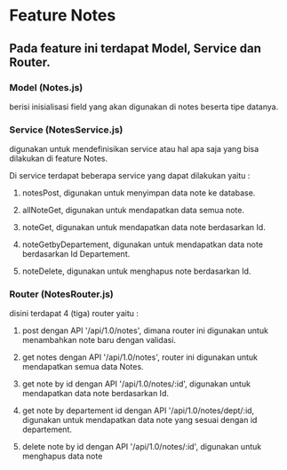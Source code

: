 # Feature Notes

## Pada feature ini terdapat Model, Service dan Router.

### Model (Notes.js)
berisi inisialisasi field yang akan digunakan di notes beserta tipe datanya.

### Service (NotesService.js)

digunakan untuk mendefinisikan service atau hal apa saja yang bisa dilakukan di feature Notes. 

Di service terdapat beberapa service yang dapat dilakukan yaitu :

  1. notesPost, digunakan untuk menyimpan data note ke database.
  
  2. allNoteGet, digunakan untuk mendapatkan data semua note.
  
  3. noteGet, digunakan untuk mendapatkan data note berdasarkan Id.
  
  4. noteGetbyDepartement, digunakan untuk mendapatkan data note berdasarkan Id Departement.
  
  5. noteDelete, digunakan untuk menghapus note berdasarkan Id.

### Router (NotesRouter.js)
disini terdapat 4 (tiga) router yaitu :

  1. post dengan API '/api/1.0/notes', dimana router ini digunakan untuk menambahkan note baru dengan validasi.
  
  2. get notes dengan API '/api/1.0/notes', router ini digunakan untuk mendapatkan semua data Notes.
  
  3. get note by id dengan API '/api/1.0/notes/:id', digunakan untuk mendapatkan data note berdasarkan Id.

  4. get note by departement id dengan API '/api/1.0/notes/dept/:id, digunakan untuk mendapatkan data note yang sesuai dengan id departement.

  5. delete note by id dengan API '/api/1.0/notes/:id', digunakan untuk menghapus data note
